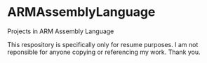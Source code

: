 # ARMAssemblyLanguage
Projects in ARM Assembly Language

This respository is specifically only for resume purposes. I am not reponsible for anyone copying or referencing my work. Thank you.
